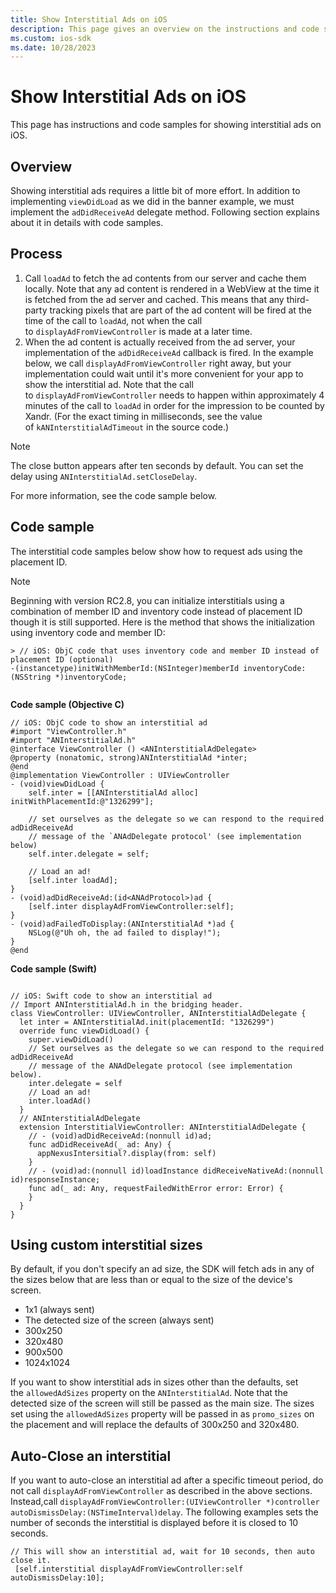 ```yaml
---
title: Show Interstitial Ads on iOS
description: This page gives an overview on the instructions and code samples that are required for showing interstitial ads on iOS.
ms.custom: ios-sdk
ms.date: 10/28/2023
---
```



# Show Interstitial Ads on iOS

This page has instructions and code samples for showing interstitial ads on iOS.

## Overview

Showing interstitial ads requires a little bit of more effort. In addition to implementing `viewDidLoad` as we did in the banner example, we must implement the `adDidReceiveAd` delegate method. Following section explains about it in details with code samples.

## Process

1. Call `loadAd` to fetch the ad contents from our server and cache them locally. Note that any ad content is rendered in a WebView at the time it is fetched from the ad server and cached. This means that any third-party tracking pixels that are part of the ad content will be fired at the time of the call to `loadAd`, not when the call to `displayAdFromViewController` is made at a later time.
1. When the ad content is actually received from the ad server, your implementation of the `adDidReceiveAd` callback is fired. In the example below, we call `displayAdFromViewController` right away, but your implementation could wait until it's more convenient for your app to show the interstitial ad. Note that the call to `displayAdFromViewController` needs to happen within approximately 4 minutes of the call to `loadAd` in order for the impression to be counted by Xandr. (For the exact timing in milliseconds, see the value of `kANInterstitialAdTimeout` in the source code.)

  > [!NOTE]
  > The close button appears after ten seconds by default. You can set the delay using `ANInterstitialAd.setCloseDelay`.

For more information, see the code sample below.

## Code sample

The interstitial code samples below show how to request ads using the placement ID.

> [!NOTE]
> Beginning with version RC2.8, you can initialize interstitials using a combination of member ID and inventory code instead of placement ID though it is still supported. Here is the method that shows the initialization using inventory code and member ID:

``` 
> // iOS: ObjC code that uses inventory code and member ID instead of placement ID (optional)
-(instancetype)initWithMemberId:(NSInteger)memberId inventoryCode:(NSString *)inventoryCode;
 
```

**Code sample (Objective C)**

``` 
// iOS: ObjC code to show an interstitial ad
#import "ViewController.h"
#import "ANInterstitialAd.h"
@interface ViewController () <ANInterstitialAdDelegate>
@property (nonatomic, strong)ANInterstitialAd *inter;
@end
@implementation ViewController : UIViewController
- (void)viewDidLoad {
    self.inter = [[ANInterstitialAd alloc] initWithPlacementId:@"1326299"];
    
    // set ourselves as the delegate so we can respond to the required adDidReceiveAd
    // message of the `ANAdDelegate protocol' (see implementation below)
    self.inter.delegate = self;
    
    // Load an ad!
    [self.inter loadAd];
}
- (void)adDidReceiveAd:(id<ANAdProtocol>)ad {
    [self.inter displayAdFromViewController:self];
}
- (void)adFailedToDisplay:(ANInterstitialAd *)ad {
    NSLog(@"Uh oh, the ad failed to display!");
}
@end
```

**Code sample (Swift)**

``` 

// iOS: Swift code to show an interstitial ad
// Import ANInterstitialAd.h in the bridging header.
class ViewController: UIViewController, ANInterstitialAdDelegate {
  let inter = ANInterstitialAd.init(placementId: "1326299")
  override func viewDidLoad() {
    super.viewDidLoad()
    // Set ourselves as the delegate so we can respond to the required adDidReceiveAd
    // message of the ANAdDelegate protocol (see implementation below).
    inter.delegate = self
    // Load an ad!
    inter.loadAd()
  }
  // ANInterstitialAdDelegate
  extension InterstitialViewController: ANInterstitialAdDelegate {
    // - (void)adDidReceiveAd:(nonnull id)ad;
    func adDidReceiveAd(_ ad: Any) {
      appNexusIntersitial?.display(from: self)
    }
    // - (void)ad:(nonnull id)loadInstance didReceiveNativeAd:(nonnull id)responseInstance;
    func ad(_ ad: Any, requestFailedWithError error: Error) {
    }
  }
}
```

## Using custom interstitial sizes

By default, if you don't specify an ad size, the SDK will fetch ads in any of the sizes below that are less than or equal to the size of the device's screen.

- 1x1 (always sent)
- The detected size of the screen (always sent)
- 300x250
- 320x480
- 900x500
- 1024x1024

If you want to show interstitial ads in sizes other than the defaults, set the `allowedAdSizes` property on the `ANInterstitialAd`. Note that the detected size of the screen will still be passed as the main size. The sizes set using the `allowedAdSizes` property will be passed in as `promo_sizes` on the placement and will replace the defaults of 300x250 and 320x480.

## Auto-Close an interstitial

If you want to auto-close an interstitial ad after a specific timeout period, do not call `displayAdFromViewController` as described in the above sections. Instead,call `displayAdFromViewController:(UIViewController *)controller autoDismissDelay:(NSTimeInterval)delay`. The following examples sets the number of seconds the interstitial is displayed before it is closed to 10 seconds.

``` 
// This will show an interstitial ad, wait for 10 seconds, then auto close it.
 [self.interstitial displayAdFromViewController:self autoDismissDelay:10];
```

